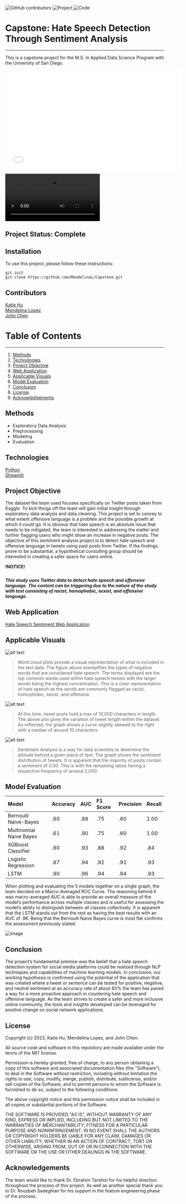 ![GitHub contributors](https://img.shields.io/github/contributors/MendelinaL/Capstone)
![Project](https://img.shields.io/badge/Twitter-1DA1F2?style=for-the-badge&logo=twitter&logoColor=white)
![Code](https://img.shields.io/badge/Python-FFD43B?style=for-the-badge&logo=python&logoColor=blue)

# Capstone: Hate Speech Detection Through Sentiment Analysis
***
This is a capstone project for the M.S. in Applied Data Science Program with the University of San Diego.

<iframe width="560" height="315" src="[https://github.com/MendelinaL/Capstone/blob/main/Other%20Material/App_Preview.mp4" frameborder="0" allowfullscreen></iframe>

![Video](https://github.com/MendelinaL/Capstone/blob/main/Other%20Material/App_Preview.mp4)

## Project Status: Complete

## Installation
To use this project, please follow these instructions:
```
git init
git clone https://github.com/MendelinaL/Capstone.git
```

## Contributors
[Katie Hu](https://github.com/katie-hu) <br>
[Mendelina Lopez](https://github.com/MendelinaL) <br>
[John Chen](https://github.com/jjchen-SEA) <be>

# Table of Contents
***
1. [Methods](#methods)
2. [Technologies](#technologies)
3. [Project Objective](#project-objective)
4. [Web Application](#web-application)
5. [Applicable Visuals](#applicable-visuals)
6. [Model Evaluation](#model-evaluation)
7. [Conclusion](#conclusion)
8. [License](#license)
9. [Acknowledgements](#acknowledgements)

## Methods
- Exploratory Data Analysis
- Preprocessing
- Modeling
- Evaluation

## Technologies
[Python](https://www.python.org/) <br>
[Streamlit](https://streamlit.io/) <be>

## Project Objective
The dataset the team used focuses specifically on Twitter posts taken from Kaggle. To kick things off the team will gain initial insight through exploratory data analysis and data cleaning. This project is set to convey to what extent offensive language is a problem and the possible growth at which it could go. It is obvious that hate speech is an absolute issue that needs to be mitigated, the team is interested in addressing the matter and further flagging users who might show an increase in negative posts. The objective of this sentiment analysis project is to detect hate speech and offensive language in tweets using past posts from Twitter. If the findings prove to be substantial, a hypothetical consulting group should be interested in creating a safer space for users online.

❗**NOTICE**❗
 ##### This study uses Twitter data to detect hate speech and offensive language. The content can be triggering due to the nature of the study with text consisting of racist, homophobic, sexist, and offensive language.
## Web Application
[Hate Speech Sentiment Web Application](https://hatespeechsentiment.streamlit.app/)

## Applicable Visuals
![alt text](https://github.com/MendelinaL/Capstone/blob/main/Image/Exploratory%20Data%20Analysis/hate_word_cloud.png)
> Word cloud plots provide a visual representation of what is included in the text data. The figure above exemplifies the types of negative words that are considered hate speech. The terms displayed are the top common words used within hate speech tweets with the larger words being the highest concentration. This is a clear representation of hate speech as the words are commonly flagged as racist, homophobic, sexist, and offensive.

![alt text](https://github.com/MendelinaL/Capstone/blob/main/Image/Exploratory%20Data%20Analysis/tweet_length_density_plot.png)
> At this time, tweet posts hold a max of 10,000 characters in length. The above plot gives the variation of tweet length within the dataset. As reflected, the graph shows a curve slightly skewed to the right with a median of around 10 characters.

![alt text](https://github.com/MendelinaL/Capstone/blob/main/Image/Exploratory%20Data%20Analysis/sentiment_distribution.png)
> Sentiment Analysis is a way for data scientists to determine the attitude behind a given piece of text. The graph shows the sentiment distribution of tweets. It is apparent that the majority of posts contain a sentiment of 0.00. This is with the remaining ratios having a respective frequency of around 2,000.

## Model Evaluation
| Model | Accuracy | AUC | F1 Score | Precision | Recall |
| :--- | :--- | :--- | :--- | :--- | :--- |
| Bernoulli Naive-Bayes | .60 | .88 | .75 | .60 | 1.00 |
| Multinomial Naive Bayes | .61 | .90 | .75 | .60 | 1.00 |
| XGBoost Classifier | .80 | .93 | .88 | .92 | .84 |
| Logistic Regression | .87 | .94 | .92 | .91 | .93 |
| LSTM | .90 | .96 | .94 | .94 | .93 |

When plotting and evaluating the 5 models together on a single graph, the team decided on a Macro-Averaged ROC Curve. The reasoning behind it was macro-averaged AUC is able to provide an overall measure of the model’s performance across multiple classes and is useful for assessing the model’s ability to distinguish between all classes collectively. It is apparent that the LSTM stands out from the rest as having the best results with an AUC of .96. Being that the Bernoulli Naive Bayes curve is most flat confirms the assessment previously stated.

![image](https://github.com/MendelinaL/Capstone/assets/102394762/dc5060db-8abe-4662-9ef0-871bec59f954)

## Conclusion
The project’s fundamental premise was the belief that a hate speech detection system for social media platforms could be realized through NLP techniques and capabilities of machine learning models. In conclusion, our working hypothesis is  confirmed using the potential of the application that was created where a tweet or sentence can be tested for positive, negative, and neutral sentiment at an accuracy rate of about 83% the team has paved a way for a more proactive approach in countering hate speech and offensive language. As the team strives to create a safer and more inclusive online community, the tools and insights developed can be leveraged for positive change on social network applications. 

## License
Copyright (c) 2023, Katie Hu, Mendelina Lopez, and John Chen.

All source code and software in this repository are made available under the terms of the MIT license.

Permission is hereby granted, free of charge, to any person obtaining a copy of this software and associated documentation files (the "Software"), to deal in the Software without restriction, including without limitation the rights to use, copy, modify, merge, publish, distribute, sublicense, and/or sell copies of the Software, and to permit persons to whom the Software is furnished to do so, subject to the following conditions:

The above copyright notice and this permission notice shall be included in all copies or substantial portions of the Software.

THE SOFTWARE IS PROVIDED "AS IS", WITHOUT WARRANTY OF ANY KIND, EXPRESS OR IMPLIED, INCLUDING BUT NOT LIMITED TO THE WARRANTIES OF MERCHANTABILITY, FITNESS FOR A PARTICULAR PURPOSE AND NONINFRINGEMENT. IN NO EVENT SHALL THE AUTHORS OR COPYRIGHT HOLDERS BE LIABLE FOR ANY CLAIM, DAMAGES OR OTHER LIABILITY, WHETHER IN AN ACTION OF CONTRACT, TORT OR OTHERWISE, ARISING FROM, OUT OF OR IN CONNECTION WITH THE SOFTWARE OR THE USE OR OTHER DEALINGS IN THE SOFTWARE.

## Acknowledgements
The team would like to thank Dr. Ebrahim Tarshizi for his helpful direction throughout the process of this project. As well as another special thank you to Dr. Roozbeh Sadeghian for his support in the feature engineering phase of the process.
